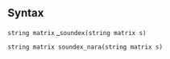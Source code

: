 ## Syntax

`string matrix` <span class="nowrap">
_`soundex(string matrix s)`

`string matrix soundex_nara(string matrix s)`

